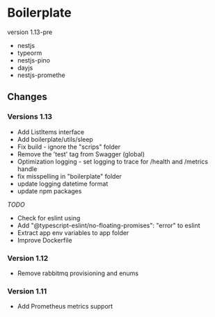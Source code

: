 # Boilerplate 
version 1.13-pre

* nestjs
* typeorm
* nestjs-pino
* dayjs
* nestjs-promethe



## Changes

### Versions 1.13
* Add ListItems interface
* Add boilerplate/utils/sleep
* Fix build - ignore the "scrips" folder
* Remove the 'test' tag from Swagger (global)
* Optimization logging - set logging to trace for /health and /metrics handle
* fix misspelling in "boilerplate" folder
* update logging datetime format
* update npm packages

*TODO*
* Check for eslint using
* Add "@typescript-eslint/no-floating-promises": "error" to eslint
* Extract app env variables to app folder
* Improve Dockerfile

### Version 1.12
* Remove rabbitmq provisioning and enums
 
### Version 1.11
* Add Prometheus metrics support
